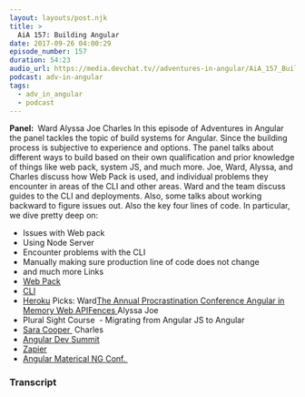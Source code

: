 ```yaml
---
layout: layouts/post.njk
title: >
  AiA 157: Building Angular
date: 2017-09-26 04:00:29
episode_number: 157
duration: 54:23
audio_url: https://media.devchat.tv//adventures-in-angular/AiA_157_Building_Angular.mp3
podcast: adv-in-angular
tags:
  - adv_in_angular
  - podcast
---
```


**Panel:&nbsp;** Ward Alyssa Joe Charles In this episode of Adventures in Angular the panel tackles the topic of build systems for Angular. Since the building process is subjective to experience and options. The panel talks about different ways to build based on their own qualification and prior knowledge of things like web pack, system JS, and much more. Joe, Ward, Alyssa, and Charles discuss how Web Pack is used, and individual problems they encounter in areas of the CLI and other areas. Ward and the team discuss guides to the CLI and deployments. Also, some talks about working backward to figure issues out. Also the key four lines of code. In particular, we dive pretty deep on:

- Issues with Web pack
- Using Node Server
- Encounter problems with the CLI
- Manually making sure production line of code does not change
- and much more
  Links
- [Web Pack](https://webpack.js.org)
- [CLI](https://cli.angular.io)
- [Heroku](https://www.heroku.com)
  Picks: Ward[The Annual Procrastination Conference&nbsp;](https://procrastinationconference10.wordpress.com)[Angular in Memory Web API](https://github.com/angular/in-memory-web-api)[Fences&nbsp;](http://www.imdb.com/title/tt2671706/)Alyssa Joe
- Plural Sight Course&nbsp; - Migrating from Angular JS to Angular
- [Sara Cooper&nbsp;](http://thecooperreview.com)
  Charles
- [Angular Dev Summit](https://angulardevsummit.com)
- [Zapier](https://zapier.com)
- [Angular Materical NG Conf.&nbsp;](https://www.ng-conf.org/sessions/angular-material-2-workshop/)

### Transcript
